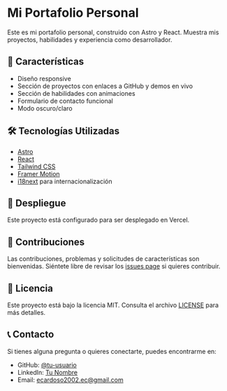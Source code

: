 # Mi Portafolio Personal

Este es mi portafolio personal, construido con Astro y React. Muestra mis proyectos, habilidades y experiencia como desarrollador.

## 🚀 Características

- Diseño responsive
- Sección de proyectos con enlaces a GitHub y demos en vivo
- Sección de habilidades con animaciones
- Formulario de contacto funcional
- Modo oscuro/claro

## 🛠️ Tecnologías Utilizadas

- [Astro](https://astro.build)
- [React](https://reactjs.org)
- [Tailwind CSS](https://tailwindcss.com)
- [Framer Motion](https://www.framer.com/motion/)
- [i18next](https://www.i18next.com) para internacionalización


## 🚀 Despliegue

Este proyecto está configurado para ser desplegado en Vercel.

## 🤝 Contribuciones

Las contribuciones, problemas y solicitudes de características son bienvenidas. Siéntete libre de revisar los [issues page](https://github.com/icabbb/Portfolio-nuevo/issues) si quieres contribuir.

## 📄 Licencia

Este proyecto está bajo la licencia MIT. Consulta el archivo [LICENSE](LICENSE) para más detalles.

## 📞 Contacto

Si tienes alguna pregunta o quieres conectarte, puedes encontrarme en:

- GitHub: [@tu-usuario](https://github.com/icabbb)
- LinkedIn: [Tu Nombre]([https://www.linkedin.com/in/tu-perfil](https://www.linkedin.com/in/eduardo-cardoso-martinez-2a0318252/))
- Email: ecardoso2002.ec@gmail.com

